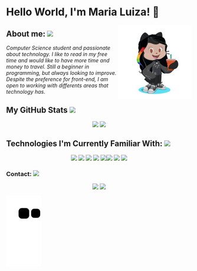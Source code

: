 <h1>Hello World, I'm Maria Luiza! 👋</h1>

<img src="https://github.com/marialuizalenti/marialuizalenti/blob/main/imgs/octocatMalu.png" width="200" align="right"/>
<h2>About me:  <img src="https://media.giphy.com/media/APIyQuymmvSCp2TvS7/giphy.gif" width="40"/></h2>
<em>
Computer Science student and passionate about technology.
I like to read in my free time and would like to have more time and money to travel. 
Still a beginner in programming, but always looking to improve. Despite the preference for front-end, I am open to working with differents areas that technology has.
</em>

<h2> My GitHub Stats <img src="https://media.giphy.com/media/lRLzrbhmh5pFf4jOga/giphy.gif" width="40"/></h2>
<div align="center">
<img src="https://github-readme-stats.vercel.app/api?username=marialuizalenti&show_icons=true&theme=react" width="400"/>
<img src="https://github-readme-stats.vercel.app/api/top-langs/?username=marialuizalenti&langs_count=8&layout=compact&theme=react" width="265"/>

</div> 

<h2>Technologies I'm Currently Familiar With: <img src="https://media.giphy.com/media/xUA7b2eF4mLdGLBWfK/giphy.gif" width="40"/></h2>
<div align="center">
<img src="https://cdn.jsdelivr.net/gh/devicons/devicon/icons/html5/html5-original.svg" width="40"/>  <img src="https://cdn.jsdelivr.net/gh/devicons/devicon/icons/css3/css3-original.svg" width="40"/>  <img src="https://cdn.jsdelivr.net/gh/devicons/devicon/icons/javascript/javascript-original.svg" width="40"/>  <img src="https://cdn.jsdelivr.net/gh/devicons/devicon/icons/c/c-original.svg" width="40"/>  <img src="https://cdn.jsdelivr.net/gh/devicons/devicon/icons/java/java-original.svg" width="40"/><img src="https://cdn.jsdelivr.net/gh/devicons/devicon/icons/mysql/mysql-original.svg" width="40"/>  <img src="https://cdn.jsdelivr.net/gh/devicons/devicon/icons/vscode/vscode-original.svg" width="40"/>  <img src="https://cdn.jsdelivr.net/gh/devicons/devicon/icons/github/github-original.svg" width="40"/>
</div>

<h3>Contact: <img src="https://media.giphy.com/media/c0xdI9x8kv7MTWML8O/giphy.gif" width="30"/></h3>
<div align="center">
<a href="https://instagram.com/malulenti" target="_blank"><img src="https://img.shields.io/badge/-Instagram-%23E4405F?style=for-the-badge&logo=instagram&logoColor=white" target="_blank"></a>
<a href="https://www.linkedin.com/in/marialuizalenti" target="_blank"><img src="https://img.shields.io/badge/-LinkedIn-%230077B5?style=for-the-badge&logo=linkedin&logoColor=white" target="_blank"></a>   
</div>
  
![Snake animation](https://github.com/marialuizalenti/marialuizalenti/blob/output/github-contribution-grid-snake.svg)


